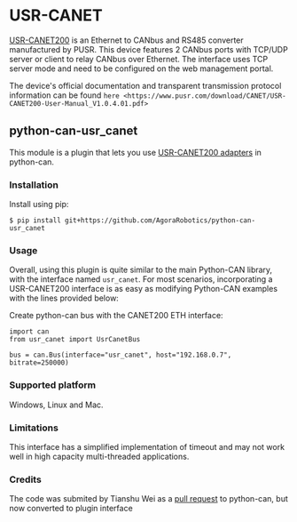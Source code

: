 USR-CANET
===========

[USR-CANET200](https://www.pusr.com/products/can-to-ethernet-converters-usr-canet200.html) is an Ethernet to CANbus and RS485 converter manufactured by PUSR. This device features 2 CANbus ports with TCP/UDP server or client to relay CANbus over Ethernet. The interface uses TCP server mode and need to be configured on the web management portal.

The device's official documentation and transparent transmission protocol information can be found `here <https://www.pusr.com/download/CANET/USR-CANET200-User-Manual_V1.0.4.01.pdf>`

## python-can-usr_canet

This module is a plugin that lets you use [USR-CANET200 adapters](https://www.pusr.com/products/can-to-ethernet-converters-usr-canet200.html) in python-can.


### Installation

Install using pip:

    $ pip install git+https://github.com/AgoraRobotics/python-can-usr_canet

### Usage

Overall, using this plugin is quite similar to the main Python-CAN library, with the interface named `usr_canet`. For most scenarios, incorporating a USR-CANET200 interface is as easy as modifying Python-CAN examples with the lines provided below:

Create python-can bus with the CANET200 ETH interface:

    import can
    from usr_canet import UsrCanetBus

    bus = can.Bus(interface="usr_canet", host="192.168.0.7", bitrate=250000)

### Supported platform

Windows, Linux and Mac.

### Limitations

This interface has a simplified implementation of timeout and may not work well in high capacity multi-threaded applications.

### Credits

The code was submited by Tianshu Wei as a [pull request](https://github.com/hardbyte/python-can/pull/1347) to python-can, but now converted to plugin interface

